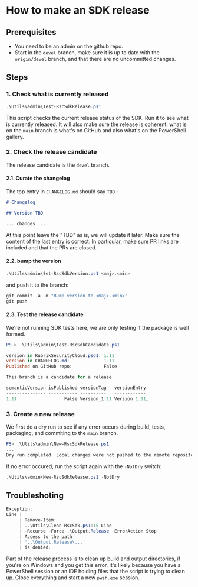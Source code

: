 # How to make an SDK release

## Prerequisites

- You need to be an admin on the github repo.
- Start in the `devel` branch, make sure it is up to date with
  the `origin/devel` branch, and that there are no uncommitted changes.

## Steps

### 1. Check what is currently released

```powershell
.\Utils\admin\Test-RscSdkRelease.ps1
```

This script checks the current
release status of the SDK. Run it to see what is currently released.
It will also make sure the release is coherent: what is on the `main`
branch is what's on GitHub and also what's on the PowerShell gallery.

### 2. Check the release candidate

The release candidate is the `devel` branch.

#### 2.1. Curate the changelog

The top entry in `CHANGELOG.md` should say `TBD` :

```markdown
# Changelog

## Version TBD

... changes ...
```

At this point leave the "TBD" as is, we will update it later. Make sure
the content of the last entry is correct. In particular, make sure PR
links are included and that the PRs are closed.

#### 2.2. bump the version

```powershell
.\Utils\admin\Set-RscSdkVersion.ps1 <maj>.<min>
```

and push it to the branch:

```powershell
git commit -a -m "Bump version to <maj>.<min>"
git push
```

#### 2.3. Test the release candidate

We're not running SDK tests here, we are only testing if the package
is well formed.

```powershell
PS > .\Utils\admin\Test-RscSdkCandidate.ps1

version in RubrikSecurityCloud.psd1: 1.11
version in CHANGELOG.md:             1.11
Published on GitHub repo:            False

This branch is a candidate for a release.

semanticVersion isPublished versionTag   versionEntry
--------------- ----------- ----------   ------------
1.11                  False Version_1.11 Version 1.11…
```

### 3. Create a new release

We first do a dry run to see if any error occurs during build, tests, packaging,
and commiting to the `main` branch.

```powershell
PS> .\Utils\admin\New-RscSdkRelease.ps1
...
Dry run completed. Local changes were not pushed to the remote repository.
```

If no error occured, run the script again with the `-NotDry` switch:

```powershell
.\Utils\admin\New-RscSdkRelease.ps1 -NotDry
```

## Troubleshoting

```powershell
Exception:
Line |
     | Remove-Item:
     | ..\Utils\Clean-RscSdk.ps1:15 Line
     | -Recurse -Force .\Output.Release -ErrorAction Stop
     | Access to the path
     | '..\Output.Release\...'
     | is denied.
```

Part of the release process is to clean up build and output directories,
if you're on Windows and you get this error, it's likely because you have
a PowerShell session or an IDE holding files that the script is
trying to clean up. Close everything and start a new `pwsh.exe` session.

